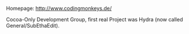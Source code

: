 Homepage: http://www.codingmonkeys.de/

Cocoa-Only Development Group, first real Project was Hydra (now called General/SubEthaEdit).